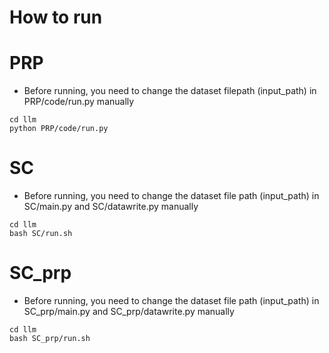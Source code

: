 # How to run

# PRP
- Before running, you need to change the dataset filepath (input_path) in PRP/code/run.py  manually
```
cd llm
python PRP/code/run.py
```

# SC
- Before running, you need to change the dataset file path (input_path) in SC/main.py and SC/datawrite.py manually

```
cd llm
bash SC/run.sh
```


# SC_prp
- Before running, you need to change the dataset file path (input_path) in SC_prp/main.py and SC_prp/datawrite.py manually

```
cd llm
bash SC_prp/run.sh
```